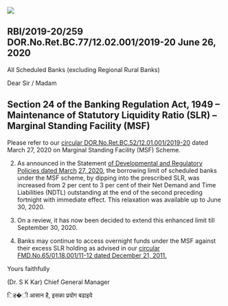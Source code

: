 ![](_page_0_Picture_0.jpeg)

## RBI/2019-20/259 DOR.No.Ret.BC.77/12.02.001/2019-20 June 26, 2020

All Scheduled Banks (excluding Regional Rural Banks)

Dear Sir / Madam

## **Section 24 of the Banking Regulation Act, 1949 – Maintenance of Statutory Liquidity Ratio (SLR) – Marginal Standing Facility (MSF)**

Please refer to our [circular DOR.No.Ret.BC.52/12.01.001/2019-20](https://www.rbi.org.in/Scripts/NotificationUser.aspx?Id=11838&Mode=0) dated March 27, 2020 on Marginal Standing Facility (MSF) Scheme.

2. As announced in the Statement [of Developmental and Regulatory Policies dated March](https://www.rbi.org.in/Scripts/BS_PressReleaseDisplay.aspx?prid=49582)  [27, 2020,](https://www.rbi.org.in/Scripts/BS_PressReleaseDisplay.aspx?prid=49582) the borrowing limit of scheduled banks under the MSF scheme, by dipping into the prescribed SLR, was increased from 2 per cent to 3 per cent of their Net Demand and Time Liabilities (NDTL) outstanding at the end of the second preceding fortnight with immediate effect. This relaxation was available up to June 30, 2020.

3. On a review, it has now been decided to extend this enhanced limit till September 30, 2020.

4. Banks may continue to access overnight funds under the MSF against their excess SLR holding as advised in our [circular FMD.No.65/01.18.001/11-12 dated December 21, 2011.](https://www.rbi.org.in/Scripts/NotificationUser.aspx?Id=6884&Mode=0)

Yours faithfully

(Dr. S K Kar) Chief General Manager

िह�ी आसान है, इसका प्रयोग बढाइये